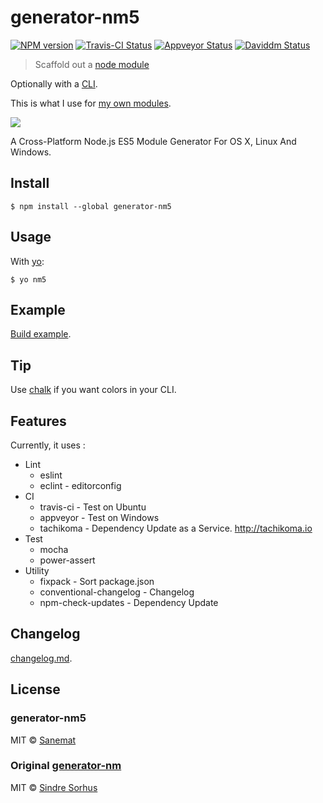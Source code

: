 # generator-nm5

[![NPM version][npm-image]][npm-url] [![Travis-CI Status][travis-image]][travis-url] [![Appveyor Status][appveyor-image]][appveyor-url] [![Daviddm Status][daviddm-image]][daviddm-url]

> Scaffold out a [node module](https://github.com/sindresorhus/node-module-boilerplate)

Optionally with a [CLI](http://en.wikipedia.org/wiki/Command-line_interface).

This is what I use for [my own modules](https://www.npmjs.com/~sanemat).

![](screenshot.png)

A Cross-Platform Node.js ES5 Module Generator For OS X, Linux And Windows.


## Install

```
$ npm install --global generator-nm5
```


## Usage

With [yo](https://github.com/yeoman/yo):

```
$ yo nm5
```


## Example

[Build example](./example).


## Tip

Use [chalk](https://github.com/sindresorhus/chalk) if you want colors in your CLI.


## Features

Currently, it uses :

* Lint
    * eslint
    * eclint - editorconfig
* CI
    * travis-ci - Test on Ubuntu
    * appveyor - Test on Windows
    * tachikoma - Dependency Update as a Service. http://tachikoma.io
* Test
    * mocha
    * power-assert
* Utility
    * fixpack - Sort package.json
    * conventional-changelog - Changelog
    * npm-check-updates - Dependency Update


## Changelog

[changelog.md](./changelog.md).


## License

### generator-nm5

MIT © [Sanemat](http://sane.jp)

### Original [generator-nm](https://github.com/sindresorhus/generator-nm)

MIT © [Sindre Sorhus](http://sindresorhus.com)


[travis-url]: https://travis-ci.org/pandawing/generator-nm5
[travis-image]: https://img.shields.io/travis/pandawing/generator-nm5/master.svg?style=flat-square&label=build%20%28linux%29
[appveyor-url]: https://ci.appveyor.com/project/sanemat/generator-nm5/branch/master
[appveyor-image]: https://img.shields.io/appveyor/ci/sanemat/generator-nm5/master.svg?style=flat-square&label=build%20%28windows%29
[npm-url]: https://npmjs.org/package/generator-nm5
[npm-image]: https://img.shields.io/npm/v/generator-nm5.svg?style=flat-square
[daviddm-url]: https://david-dm.org/pandawing/generator-nm5
[daviddm-image]: https://img.shields.io/david/pandawing/generator-nm5.svg?style=flat-square
